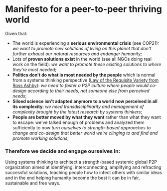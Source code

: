 # Manifesto for a peer-to-peer thriving world

Given that:

- The world is experiencing a **serious environmental crisis** (see COP21): *we want to promote new solutions of living on this planet that don't further exhaust our natural resources and endanger humanity;*
- Lots of **proven solutions exist** in the world (see all NGOs doing real work on the field): *we want to promote these existing solutions to where they're most needed*;
- **Politics don't do what is most needed by the people** which is normal from a systems thinking perspective ([Law of the Requisite Variety from Ross Ashby](https://en.wikipedia.org/wiki/Variety_%28cybernetics%29)): *we need to foster a P2P culture where people would co-design according to their needs, not someone else from perceived needs*;
- **Siloed science isn't adapted anymore to a world now perceived in all its complexity**: *we need transdisciplinarity and management of complexity brought by the latest research by systems thinkers*;
- **People are better moved by what they want** rather than what they want to escape: we've talked enough of problems and analyzed them sufficiently to now *turn ourselves to strength-based approaches to change and co-design that better world we're clinging to and find and promote working solutions*;

### Therefore we decide and engage ourselves in:
Using systems thinking to architect a strength-based systemic global P2P organization aimed at identifying, interconnecting, amplifying and refracting successful solutions, teaching people how to infect others with similar ideas and in the end helping humanity become the best it can be in fair, sustainable and free ways.